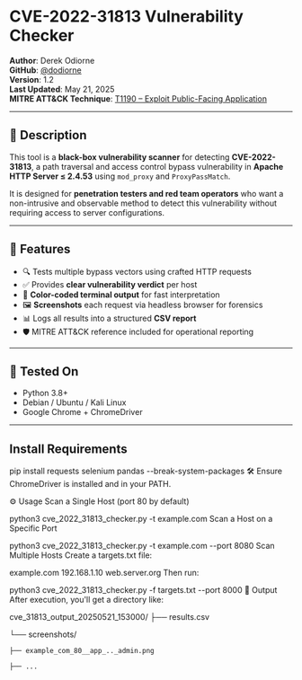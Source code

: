 # CVE-2022-31813 Vulnerability Checker

**Author**: Derek Odiorne  
**GitHub**: [@dodiorne](https://github.com/dodiorne)  
**Version**: 1.2  
**Last Updated**: May 21, 2025  
**MITRE ATT&CK Technique**: [T1190 – Exploit Public-Facing Application](https://attack.mitre.org/techniques/T1190/)

---

## 🧠 Description

This tool is a **black-box vulnerability scanner** for detecting **CVE-2022-31813**, a path traversal and access control bypass vulnerability in **Apache HTTP Server ≤ 2.4.53** using `mod_proxy` and `ProxyPassMatch`.

It is designed for **penetration testers and red team operators** who want a non-intrusive and observable method to detect this vulnerability without requiring access to server configurations.

---

## 🚀 Features

- 🔍 Tests multiple bypass vectors using crafted HTTP requests
- ✅ Provides **clear vulnerability verdict** per host
- 🌈 **Color-coded terminal output** for fast interpretation
- 🖼 **Screenshots** each request via headless browser for forensics
- 📊 Logs all results into a structured **CSV report**
- 🛡 MITRE ATT&CK reference included for operational reporting

---

## 🧪 Tested On

- Python 3.8+
- Debian / Ubuntu / Kali Linux
- Google Chrome + ChromeDriver

---
## Install Requirements
pip install requests selenium pandas --break-system-packages
🛠️ Ensure ChromeDriver is installed and in your PATH.

⚙️ Usage
Scan a Single Host (port 80 by default)

python3 cve_2022_31813_checker.py -t example.com
Scan a Host on a Specific Port

python3 cve_2022_31813_checker.py -t example.com --port 8080
Scan Multiple Hosts
Create a targets.txt file:

example.com
192.168.1.10
web.server.org
Then run:

python3 cve_2022_31813_checker.py -f targets.txt --port 8000
📁 Output
After execution, you'll get a directory like:

cve_31813_output_20250521_153000/
├── results.csv

└── screenshots/

    ├── example_com_80__app_.._admin.png
    
    ├── ...
